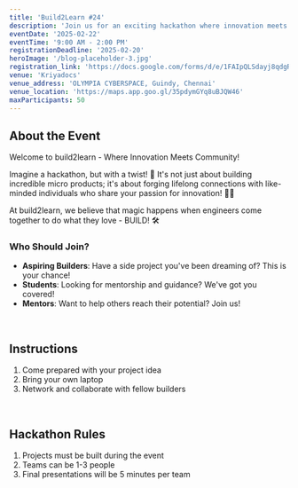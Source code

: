 ```yaml
---
title: 'Build2Learn #24'
description: 'Join us for an exciting hackathon where innovation meets community!'
eventDate: '2025-02-22'
eventTime: '9:00 AM - 2:00 PM'
registrationDeadline: '2025-02-20'
heroImage: '/blog-placeholder-3.jpg'
registration_link: 'https://docs.google.com/forms/d/e/1FAIpQLSdayj8qdgRAgsJMMUAAutan9zcxdsylZnpm7iaFoT1ZDTvY-A/closedform'
venue: 'Kriyadocs'
venue_address: 'OLYMPIA CYBERSPACE, Guindy, Chennai'
venue_location: 'https://maps.app.goo.gl/35pdymGYq8uBJQW46'
maxParticipants: 50
---
```


## About the Event

Welcome to build2learn - Where Innovation Meets Community! 

Imagine a hackathon, but with a twist! 🤔 It's not just about building incredible micro products; it's about forging lifelong connections with like-minded individuals who share your passion for innovation! 🤝💡

At build2learn, we believe that magic happens when engineers come together to do what they love - BUILD! 🛠

### Who Should Join?

- **Aspiring Builders**: Have a side project you've been dreaming of? This is your chance!
- **Students**: Looking for mentorship and guidance? We've got you covered!
- **Mentors**: Want to help others reach their potential? Join us!

<br />

## Instructions

1. Come prepared with your project idea
2. Bring your own laptop
3. Network and collaborate with fellow builders

<br />

## Hackathon Rules

1. Projects must be built during the event
2. Teams can be 1-3 people
3. Final presentations will be 5 minutes per team